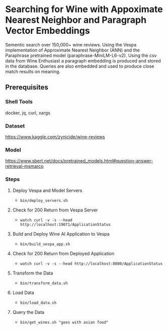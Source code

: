 <!-- Copyright McQueen Media. Licensed under the terms of the Apache 2.0 license. See LICENSE in the project root. -->

# Searching for Wine with Appoximate Nearest Neighbor and Paragraph Vector Embeddings 

Sementic search over 150,000+ wine reviews.  Using the Vespa implementation of Approximate Nearest Neighbor (ANN) and
the Paraphrase pretrained model (paraphrase-MiniLM-L6-v2).  Using the csv data from Wine Enthusiast a paragraph embedding
is produced and stored in the database.  Queries are also embedded and used to produce close match results on meaning.

## Prerequisites

### Shell Tools
docker, jq, curl, xargs

### Dataset
https://www.kaggle.com/zynicide/wine-reviews

### Model 
https://www.sbert.net/docs/pretrained_models.html#question-answer-retrieval-msmarco

### Steps

1. Deploy Vespa and Model Servers
	- `bin/deploy_servers.sh`

2. Check for 200 Return from Vespa Server
	- `watch curl -v -s --head http://localhost:19071/ApplicationStatus`

3. Build and Deploy Wine AI Application to Vespa
	- `bin/build_vespa_app.sh` 

4. Check for 200 Return from Deployed Application
	- `watch curl -v -s --head http://localhost:8080/ApplicationStatus`

5. Transform the Data
	- `bin/transform_data.sh`

6. Load Data
	- `bin/load_data.sh`

7. Query the Data 
	- `bin/get_wines.sh "goes with asian food"`


